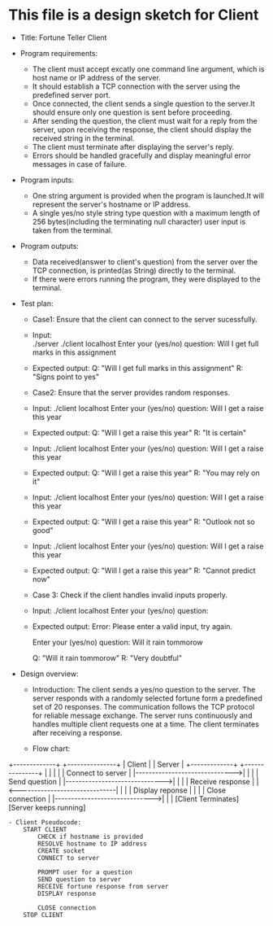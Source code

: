 # This file is a design sketch for Client

* Title: Fortune Teller Client

* Program requirements:
    - The client must accept excatly one command line argument, which is host name or IP address of the server.
    - It should establish a TCP connection with the server using the predefined server port.
    - Once connected, the client sends a single question to the server.It should ensure only one question is sent before proceeding.
    - After sending the question, the client must wait for a reply from the server, upon receiving the response, the client should display the received string in the terminal.
    - The client must terminate after displaying the server's reply.
    - Errors should be handled gracefully and display meaningful error messages in case of failure.
 
* Program inputs:
    - One string argument is provided when the program is launched.It will represent the server's hostname or IP address.
    - A single yes/no style string type question with a maximum length of 256 bytes(including the terminating null character) user input is taken from the terminal.

* Program outputs:
    - Data received(answer to client's question) from the server over the TCP connection, is printed(as String) directly to the terminal.
    - If there were errors running the program, they were displayed to the terminal.

* Test plan:
    - Case1:
        Ensure that the client can connect to the server sucessfully.
    
    - Input:        
        ./server
        ./client localhost
        Enter your (yes/no) question: Will I get full marks in this assignment

     - Expected output:
        Q: "Will I get full marks in this assignment"
        R: "Signs point to yes"

    - Case2:
        Ensure that the server provides random responses.
    
    - Input:
        ./client localhost
        Enter your (yes/no) question: Will I get a raise this year

    - Expected output:
        Q: "Will I get a raise this year"
        R: "It is certain"

        
    - Input:
        ./client localhost
        Enter your (yes/no) question: Will I get a raise this year

    - Expected output:
        Q: "Will I get a raise this year"
        R: "You may rely on it"


    - Input:
        ./client localhost
        Enter your (yes/no) question: Will I get a raise this year

    - Expected output:
        Q: "Will I get a raise this year"
        R: "Outlook not so good"


    - Input:
        ./client localhost
        Enter your (yes/no) question: Will I get a raise this year

    - Expected output:
        Q: "Will I get a raise this year"
        R: "Cannot predict now"

    - Case 3:
        Check if the client handles invalid inputs properly.

    - Input:
        ./client localhost
        Enter your (yes/no) question:

    - Expected output:
        Error: Please enter a valid input, try again.
        
        Enter your (yes/no) question: Will it rain tommorow

        Q: "Will it rain tommorow"
        R: "Very doubtful"

* Design overview:
    - Introduction:
        The client sends a yes/no question to the server.
        The server responds with a randomly selected fortune form a predefined set of 20 responses.
        The communication follows the TCP protocol for reliable message exchange.
        The server runs continuously and handles multiple client requests one at a time.
        The client terminates after receiving a response.


    - Flow chart:
    
+-------------+                 +---------------+
| Client      |                 |    Server     |
+-------------+                 +---------------+
        |                               |
        |                               |
        |   Connect to server           |
        |------------------------------>|
        |                               |
        |   Send question               |
        |------------------------------>|
        |                               |
        |   Receive response            |
        |<------------------------------|
        |                               |
        |   Display reponse             |
        |                               |
        |   Close connection            |
        |------------------------------>|
        |                               |
    [Client Terminates]         [Server keeps running]


    - Client Pseudocode:
        START CLIENT
            CHECK if hostname is provided
            RESOLVE hostname to IP address
            CREATE socket
            CONNECT to server

            PROMPT user for a question
            SEND question to server
            RECEIVE fortune response from server
            DISPLAY response

            CLOSE connection
        STOP CLIENT







